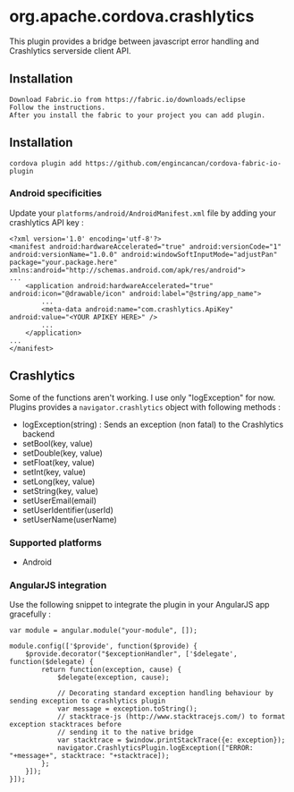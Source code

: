 # org.apache.cordova.crashlytics

This plugin provides a bridge between javascript error handling and Crashlytics serverside
client API.


## Installation

	Download Fabric.io from https://fabric.io/downloads/eclipse
	Follow the instructions.
	After you install the fabric to your project you can add plugin.

## Installation

    cordova plugin add https://github.com/engincancan/cordova-fabric-io-plugin

### Android specificities

Update your `platforms/android/AndroidManifest.xml` file by adding your crashlytics API key :

    <?xml version='1.0' encoding='utf-8'?>
    <manifest android:hardwareAccelerated="true" android:versionCode="1" android:versionName="1.0.0" android:windowSoftInputMode="adjustPan" package="your.package.here" xmlns:android="http://schemas.android.com/apk/res/android">
    ...
        <application android:hardwareAccelerated="true" android:icon="@drawable/icon" android:label="@string/app_name">
            ...
            <meta-data android:name="com.crashlytics.ApiKey" android:value="<YOUR APIKEY HERE>" />
            ...
        </application>
    ...
    </manifest>

## Crashlytics

Some of the functions aren't working. I use only "logException" for now.
Plugins provides a `navigator.crashlytics` object with following methods :
- logException(string) : Sends an exception (non fatal) to the Crashlytics backend
- setBool(key, value)
- setDouble(key, value)
- setFloat(key, value)
- setInt(key, value)
- setLong(key, value)
- setString(key, value)
- setUserEmail(email)
- setUserIdentifier(userId)
- setUserName(userName)


### Supported platforms

- Android

### AngularJS integration

Use the following snippet to integrate the plugin in your AngularJS app gracefully :

    var module = angular.module("your-module", []);

    module.config(['$provide', function($provide) {
        $provide.decorator("$exceptionHandler", ['$delegate', function($delegate) {
            return function(exception, cause) {
                $delegate(exception, cause);

                // Decorating standard exception handling behaviour by sending exception to crashlytics plugin
                var message = exception.toString();
                // stacktrace-js (http://www.stacktracejs.com/) to format exception stacktraces before
                // sending it to the native bridge
                var stacktrace = $window.printStackTrace({e: exception});
                navigator.CrashlyticsPlugin.logException(["ERROR: "+message+", stacktrace: "+stacktrace]);
            };
        }]);
    }]);
	

